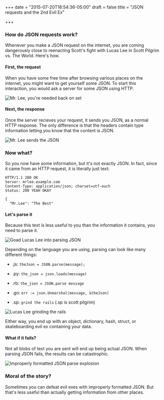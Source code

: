 +++
date = "2015-07-20T18:54:36-05:00"
draft = false
title = "JSON requests and the 2nd Evil Ex"

+++

### How do JSON requests work?

Whenever you make a JSON request on the internet, you are coming dangerously close to reenacting Scott's fight with Lucas Lee in Scott Pilgrim vs. The World.
Here's how.

#### First, the request

When you have some free time after browsing various places on the internet, you might want to get yourself some JSON.
To start this interaction, you would ask a server for some JSON using HTTP.

![Mr. Lee, you're needed back on set](https://f001.backblaze.com/file/redlua/json-requests-and-the-2nd-evil-ex/needed-back-on-set.jpg)

#### Next, the response

Once the server recieves your request, it sends you JSON, as a normal HTTP response.
The only difference is that the headers contain type information letting you know that the content is JSON.

![Mr. Lee sends the JSON](https://f001.backblaze.com/file/redlua/json-requests-and-the-2nd-evil-ex/message-sent.jpg)

### Now what?

So you now have some information, but it's not exactly JSON.
In fact, since it came from an HTTP request, it is literally just text:

```
HTTP/1.1 200 OK
Server: mrlee.example.com
Content-Type: application/json; charset=utf-ouch
Status: 200 YEAH OKAY

{
  "Mr.Lee": "The Best"
```

#### Let's parse it

Because this text is less useful to you than the information it contains, you need to parse it.

![Goad Lucas Lee into parsing JSON](https://f001.backblaze.com/file/redlua/json-requests-and-the-2nd-evil-ex/goad-into-parsing.jpg)

Depending on the language you are using, parsing can look like many different things:

- .js: `theJson = JSON.parse(message);`
- .py: `the_json = json.loads(message)`
- .rb: `the_json = JSON.parse message`
- .go: `err := json.Unmarshal(message, &theJson)`

- .sp: `grind the rails` (.sp is scott pilgrim)

![Lucas Lee grinding the rails](https://f001.backblaze.com/file/redlua/json-requests-and-the-2nd-evil-ex/grinding-rails.jpg)

Either way, you end up with an object, dictionary, hash, struct, or skateboarding evil ex containing your data.

#### What if it fails?

Not all blobs of text you are sent will end up being actual JSON.
When parsing JSON fails, the results can be catastrophic.

![Improperly formatted JSON parse explosion](https://f001.backblaze.com/file/redlua/json-requests-and-the-2nd-evil-ex/parse-explosion.jpg)

### Moral of the story?

Sometimes you can defeat evil exes with improperly formatted JSON.
But that's less useful than actually getting information from other places.
